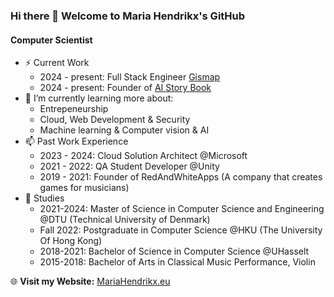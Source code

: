 ### Hi there 👋 Welcome to Maria Hendrikx's GitHub
#### Computer Scientist
- ⚡ Current Work
    - 2024 - present: Full Stack Engineer [Gismap](https://gismap.dk)
    - 2024 - present: Founder of [AI Story Book](https://aistorybook.app)
- 🔭 I’m currently learning more about:
    - Entrepeneurship 
    - Cloud, Web Development & Security
    - Machine learning & Computer vision & AI
- 📫 Past Work Experience
    - 2023 - 2024: Cloud Solution Architect @Microsoft
    - 2021 - 2022: QA Student Developer @Unity
    - 2019 - 2021: Founder of RedAndWhiteApps (A company that creates games for musicians)
- 🌱 Studies
    - 2021-2024: Master of Science in Computer Science and Engineering @DTU (Technical University of Denmark)
    - Fall 2022: Postgraduate in Computer Science @HKU (The University Of Hong Kong)
    - 2018-2021: Bachelor of Science in Computer Science @UHasselt
    - 2015-2018: Bachelor of Arts in Classical Music Performance, Violin
      
🌐 **Visit my Website:** [MariaHendrikx.eu](https://mariahendrikx.eu)
